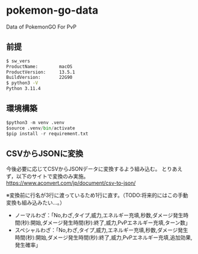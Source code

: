 # pokemon-go-data
Data of PokemonGO For PvP

## 前提

```sh
$ sw_vers
ProductName:		macOS
ProductVersion:		13.5.1
BuildVersion:		22G90
$ python3 -V
Python 3.11.4
```

## 環境構築

```python
$python3 -m venv .venv
$source .venv/bin/activate
$pip install -r requirement.txt
```

## CSVからJSONに変換

今後必要に応じてCSVからJSONデータに変換するよう組み込む。
とりあえず，以下のサイトで変換のみ実施。
https://www.aconvert.com/jp/document/csv-to-json/

※変換前に行名が3行に渡っているため1行に直す。（TODO:将来的にはこの手動変換も組み込みたい...。）

* ノーマルわざ：「No,わざ,タイプ,威力,エネルギー充填,秒数,ダメージ発生時間(秒):開始,ダメージ発生時間(秒):終了,威力,PvPエネルギー充填,ターン数」
* スペシャルわざ：「No,わざ,タイプ,威力,エネルギー充填,秒数,ダメージ発生時間(秒):開始,ダメージ発生時間(秒):終了,威力,PvPエネルギー充填,追加効果,発生確率」
